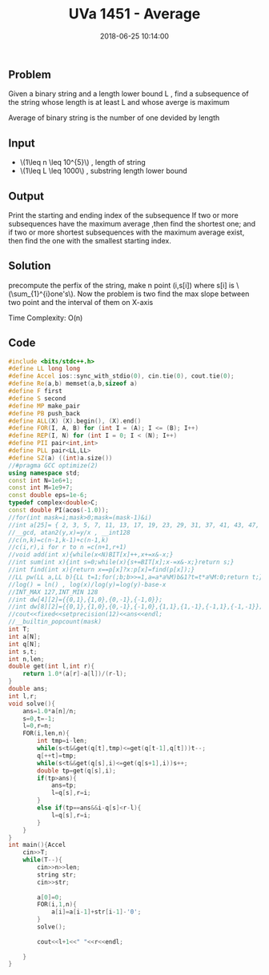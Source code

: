 ﻿---
title: UVa 1451 - Average
date: 2018-06-25 10:14:00
categories: ACM
tags:
- Slope Optimization
- DP
- Geometry
- UVa
---

## Problem
Given a binary string and a length lower bound L , find a subsequence
of the string whose length is at least L and whose averge is maximum

Average of binary string is the number of one devided by length

<!--more-->

## Input
* \\(1\leq n \leq 10^{5}\\) , length of string
* \\(1\leq L \leq 1000\\) , substring length lower bound

## Output
Print the starting and ending index of the subsequence
If two or more subsequences have the maximum average ,then find the shortest one; and if two or more shortest subsequences with the maximum average exist, then find the one with the smallest starting index.



## Solution
precompute the perfix of the string, make n point (i,s[i]) where s[i] is \\(\sum_{1}^{i}one's\\).  Now the problem is two find the max slope between two point and the interval of them on X-axis

Time Complexity: O(n)

## Code
```cpp
#include <bits/stdc++.h>
#define LL long long
#define Accel ios::sync_with_stdio(0), cin.tie(0), cout.tie(0);
#define Re(a,b) memset(a,b,sizeof a)
#define F first
#define S second
#define MP make_pair
#define PB push_back
#define ALL(X) (X).begin(), (X).end()
#define FOR(I, A, B) for (int I = (A); I <= (B); I++)
#define REP(I, N) for (int I = 0; I < (N); I++)
#define PII pair<int,int>
#define PLL pair<LL,LL>
#define SZ(a) ((int)a.size())
//#pragma GCC optimize(2)
using namespace std;
const int N=1e6+1;
const int M=1e9+7;
const double eps=1e-6;
typedef complex<double>C;
const double PI(acos(-1.0));
//for(int mask=i;mask>0;mask=(mask-1)&i)
//int a[25]= { 2, 3, 5, 7, 11, 13, 17, 19, 23, 29, 31, 37, 41, 43, 47, 53, 59, 61, 67, 71, 73, 79, 83, 89, 97 };
//__gcd, atan2(y,x)=y/x , __int128
//c(n,k)=c(n-1,k-1)+c(n-1,k)
//c(i,r),i for r to n =c(n+1,r+1)
//void add(int x){while(x<N)BIT[x]++,x+=x&-x;}
//int sum(int x){int s=0;while(x){s+=BIT[x];x-=x&-x;}return s;}
//int find(int x){return x==p[x]?x:p[x]=find(p[x]);}
//LL pw(LL a,LL b){LL t=1;for(;b;b>>=1,a=a*a%M)b&1?t=t*a%M:0;return t;}
//log() = ln() , log(x)/log(y)=log(y)-base-x
//INT_MAX 127,INT_MIN 128
//int dw[4][2]={{0,1},{1,0},{0,-1},{-1,0}};
//int dw[8][2]={{0,1},{1,0},{0,-1},{-1,0},{1,1},{1,-1},{-1,1},{-1,-1}};
//cout<<fixed<<setprecision(12)<<ans<<endl;
//__builtin_popcount(mask)
int T;
int a[N];
int q[N];
int s,t;
int n,len;
double get(int l,int r){
	return 1.0*(a[r]-a[l])/(r-l);
}
double ans;
int l,r;
void solve(){
	ans=1.0*a[n]/n;
	s=0,t=-1;
	l=0,r=n;
	FOR(i,len,n){
		int tmp=i-len;
		while(s<t&&get(q[t],tmp)<=get(q[t-1],q[t]))t--;
		q[++t]=tmp;
		while(s<t&&get(q[s],i)<=get(q[s+1],i))s++;
		double tp=get(q[s],i);
		if(tp>ans){
			ans=tp;
			l=q[s],r=i;
		}
		else if(tp==ans&&i-q[s]<r-l){
			l=q[s],r=i;
		}
	}
}
int main(){Accel
	cin>>T;
	while(T--){
		cin>>n>>len;
		string str;
		cin>>str;
		
		a[0]=0;
		FOR(i,1,n){
			a[i]=a[i-1]+str[i-1]-'0';
		}
		solve();
		
		cout<<l+1<<" "<<r<<endl;
		
	}
}
```
